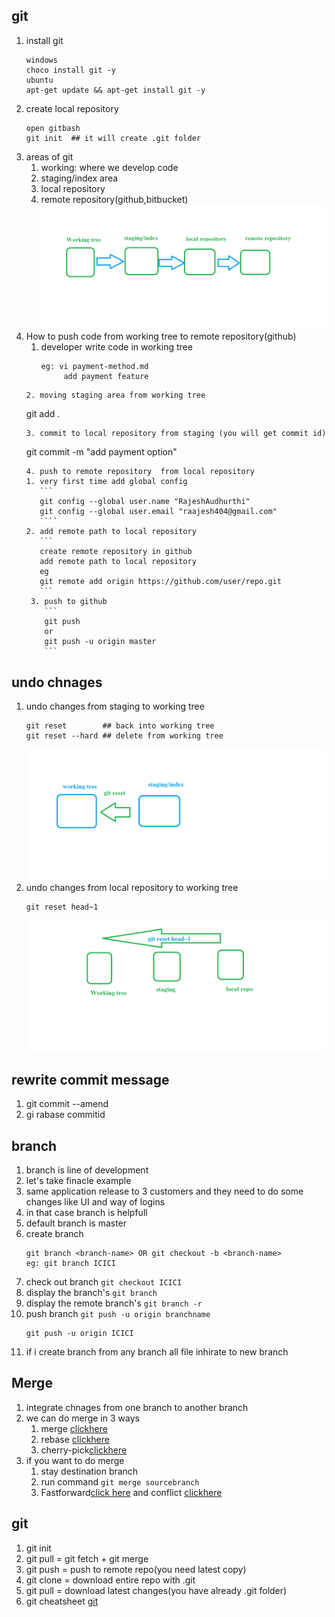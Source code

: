 ## git 
   1. install git 
      ```
      windows
      choco install git -y
      ubuntu
      apt-get update && apt-get install git -y
      ``` 
   2. create local repository 
      ```
      open gitbash
      git init  ## it will create .git folder
      ```
   3. areas of git 
      1. working: where we develop code 
      2. staging/index area
      3. local repository
      4. remote repository(github,bitbucket)
   ![git](../Images/git01.png) 
   4. How to push code from working tree to remote repository(github) 
      1. developer write code in working tree 
         ```
         eg: vi payment-method.md
              add payment feature
        ``` 
      2. moving staging area from working tree 
         ```
         git add .
         ``` 
      3. commit to local repository from staging (you will get commit id)
         ```
         git commit -m "add payment option"
         ``` 
      4. push to remote repository  from local repository
         1. very first time add global config 
            ```
            git config --global user.name "RajeshAudhurthi" 
            git config --global user.email "raajesh404@gmail.com"
            ````
         2. add remote path to local repository
            ```
            create remote repository in github 
            add remote path to local repository
            eg
            git remote add origin https://github.com/user/repo.git
            ``` 
          3. push to github 
             ```
             git push 
             or
             git push -u origin master
             ```  
 ## undo chnages
   1. undo changes from staging to working tree 
       ```
       git reset        ## back into working tree
       git reset --hard ## delete from working tree
       ```
       ![git](../Images/git%20reset.png)
   2. undo changes from local repository to working tree 
      ```
      git reset head~1
      ``` 
      ![git](../Images/commit.png)
 ## rewrite commit message 
   1. git commit --amend
   2. gi rabase commitid 
 ## branch 
   1. branch is line of development 
   2. let's take finacle example 
   3. same application release to 3 customers and they need to do some changes like UI and way of logins 
   4. in that case branch is helpfull 
   5. default branch is master
   6. create branch 
       ```
       git branch <branch-name> OR git checkout -b <branch-name>
       eg: git branch ICICI
       ```
   7. check out branch ```git checkout ICICI```
   8. display the branch's ```git branch```
   9. display the remote branch's ```git branch -r```
   10. push branch ```git push -u origin branchname```
        ```
        git push -u origin ICICI
        ``` 
   11. if i create branch from any branch all file  inhirate to new branch 

## Merge
   1.  integrate chnages from one branch to another branch 
   2.  we can do merge in 3 ways 
       1. merge [clickhere](https://www.atlassian.com/git/tutorials/using-branches/git-merge)
       2. rebase [clickhere](https://www.atlassian.com/git/tutorials/rewriting-history/git-rebase)
       3. cherry-pick[clickhere](https://www.atlassian.com/git/tutorials/cherry-pick)
   3. if you want to do merge 
      1. stay destination branch 
      2. run command ```git merge sourcebranch``` 
      3. Fastforward[click here](https://ariya.io/2013/09/fast-forward-git-merge) and conflict [clickhere](https://www.atlassian.com/git/tutorials/using-branches/merge-conflicts) 
## git 
   1. git init
   2. git pull = git fetch + git merge
   3. git push = push to remote repo(you need latest copy)
   4. git clone = download entire repo with .git
   5. git pull = download latest changes(you have already .git folder)
   6. git cheatsheet 
      [git](file:///E:/devops-aws/DevOps/CICD/Images/SWTM-2088_Atlassian-Git-Cheatsheet.pdf)
         